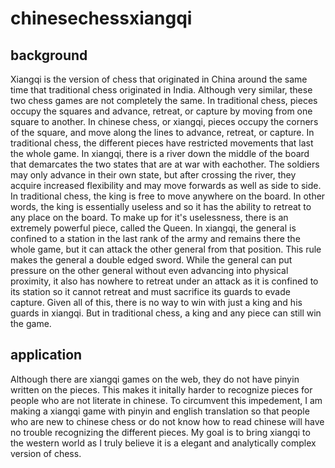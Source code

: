 # chinesechessxiangqi
## background
Xiangqi is the version of chess that originated in China around the same time that traditional chess originated in India. Although very similar, these two chess games are not completely the same.
In traditional chess, pieces occupy the squares and advance, retreat, or capture by moving from one square to another. In chinese chess, or xiangqi, pieces occupy the corners of the square,
and move along the lines to advance, retreat, or capture. In traditional chess, the different pieces have restricted movements that last the whole game. In xiangqi, there is a river
down the middle of the board that demarcates the two states that are at war with eachother. The soldiers may only advance in their own state, but after crossing the river, they acquire increased
flexibility and may move forwards as well as side to side. In traditional chess, the king is free to move anywhere on the board. In other words, the king is essentially useless and so it has the ability
to retreat to any place on the board. To make up for it's uselessness, there is an extremely powerful piece, called the Queen. 
In xiangqi, the general is confined to a station in the last rank of the army and remains there the whole game, but it can attack the other general from that position. This rule makes the general a double edged sword. 
While the general can put pressure on the other general without even advancing into physical proximity, it also has nowhere to retreat under an attack as it is confined to its station so it cannot retreat and
must sacrifice its guards to evade capture. Given all of this, there is no way to win with just a king and his guards in xiangqi. But in traditional chess, a king and any piece can still win the game. 
## application
Although there are xiangqi games on the web, they do not have pinyin written on the pieces. This makes it initally harder to recognize pieces for people who are not literate in chinese. To circumvent this impedement,
I am making a xiangqi game with pinyin and english translation so that people who are new to chinese chess or do not know how to read chinese will have no trouble recognizing the different pieces. My goal is to bring xiangqi to the western world as I truly believe it is a elegant and analytically complex version of chess.



